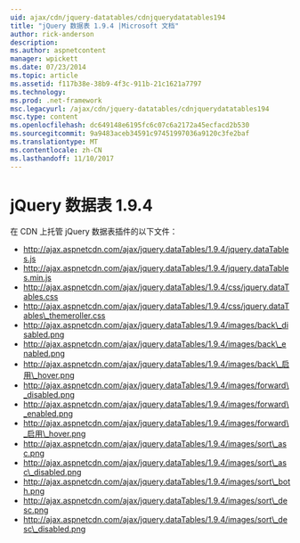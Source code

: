```yaml
---
uid: ajax/cdn/jquery-datatables/cdnjquerydatatables194
title: "jQuery 数据表 1.9.4 |Microsoft 文档"
author: rick-anderson
description: 
ms.author: aspnetcontent
manager: wpickett
ms.date: 07/23/2014
ms.topic: article
ms.assetid: f117b38e-38b9-4f3c-911b-21c1621a7797
ms.technology: 
ms.prod: .net-framework
msc.legacyurl: /ajax/cdn/jquery-datatables/cdnjquerydatatables194
msc.type: content
ms.openlocfilehash: dc649148e6195fc6c07c6a2172a45ecfacd2b530
ms.sourcegitcommit: 9a9483aceb34591c97451997036a9120c3fe2baf
ms.translationtype: MT
ms.contentlocale: zh-CN
ms.lasthandoff: 11/10/2017
---
```

<a name="jquery-datatables-194"></a>jQuery 数据表 1.9.4
====================
在 CDN 上托管 jQuery 数据表插件的以下文件：

- http://ajax.aspnetcdn.com/ajax/jquery.dataTables/1.9.4/jquery.dataTables.js
- http://ajax.aspnetcdn.com/ajax/jquery.dataTables/1.9.4/jquery.dataTables.min.js
- http://ajax.aspnetcdn.com/ajax/jquery.dataTables/1.9.4/css/jquery.dataTables.css
- http://ajax.aspnetcdn.com/ajax/jquery.dataTables/1.9.4/css/jquery.dataTables\_themeroller.css
- http://ajax.aspnetcdn.com/ajax/jquery.dataTables/1.9.4/images/back\_disabled.png
- http://ajax.aspnetcdn.com/ajax/jquery.dataTables/1.9.4/images/back\_enabled.png
- http://ajax.aspnetcdn.com/ajax/jquery.dataTables/1.9.4/images/back\_启用\_hover.png
- http://ajax.aspnetcdn.com/ajax/jquery.dataTables/1.9.4/images/forward\_disabled.png
- http://ajax.aspnetcdn.com/ajax/jquery.dataTables/1.9.4/images/forward\_enabled.png
- http://ajax.aspnetcdn.com/ajax/jquery.dataTables/1.9.4/images/forward\_启用\_hover.png
- http://ajax.aspnetcdn.com/ajax/jquery.dataTables/1.9.4/images/sort\_asc.png
- http://ajax.aspnetcdn.com/ajax/jquery.dataTables/1.9.4/images/sort\_asc\_disabled.png
- http://ajax.aspnetcdn.com/ajax/jquery.dataTables/1.9.4/images/sort\_both.png
- http://ajax.aspnetcdn.com/ajax/jquery.dataTables/1.9.4/images/sort\_desc.png
- http://ajax.aspnetcdn.com/ajax/jquery.dataTables/1.9.4/images/sort\_desc\_disabled.png
